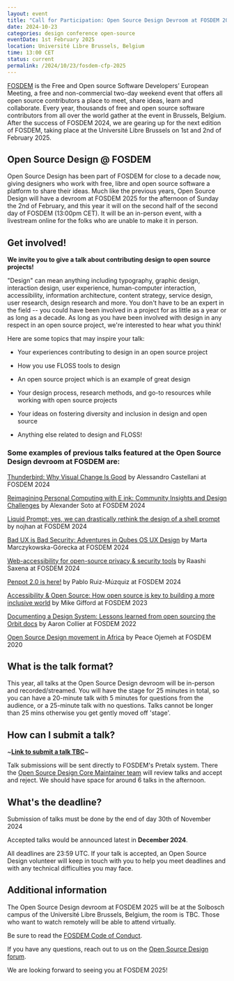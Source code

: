 ```yaml
---
layout: event
title: "Call for Participation: Open Source Design Devroom at FOSDEM 2025"
date: 2024-10-23
categories: design conference open-source
eventDate: 1st February 2025
location: Université Libre Brussels, Belgium
time: 13:00 CET
status: current
permalink: /2024/10/23/fosdem-cfp-2025
---
```



[FOSDEM](https://fosdem.org) is the Free and Open source Software Developers’ European Meeting, a free and non-commercial two-day weekend event that offers all open source contributors a place to meet, share ideas, learn and collaborate.
Every year, thousands of free and open source software contributors from all over the world gather at the event in Brussels, Belgium. After the success of FOSDEM 2024, we are gearing up for the next edition of FOSDEM, taking place at the Université Libre Brussels on 1st and 2nd of February 2025.

## Open Source Design @ FOSDEM

Open Source Design has been part of FOSDEM for close to a decade now, giving designers who work with free, libre and open source software a platform to share their ideas. Much like the previous years, Open Source Design will have a devroom at FOSDEM 2025 for the afternoon of Sunday the 2nd of February, and this year it will on the second half of the second day of FOSDEM (13:00pm CET). It will be an in-person event, with a livestream online for the folks who are unable to make it in person.


## Get involved!

**We invite you to give a talk about contributing design to open source projects!**

"Design" can mean anything including typography, graphic design, interaction design, user experience, human-computer interaction, accessibility, information architecture, content strategy, service design, user research, design research and more. You don't have to be an expert in the field -- you could have been involved in a project for as little as a year or as long as a decade. As long as you have been involved with design in any respect in an open source project, we're interested to hear what you think!

Here are some topics that may inspire your talk:

- Your experiences contributing to design in an open source project

- How you use FLOSS tools to design

- An open source project which is an example of great design

- Your design process, research methods, and go-to resources while working with open source projects

- Your ideas on fostering diversity and inclusion in design and open source

- Anything else related to design and FLOSS!
  

### Some examples of previous talks featured at the Open Source Design devroom at FOSDEM are:

[Thunderbird: Why Visual Change Is Good]([https://archive.fosdem.org/2023/schedule/event/building_a_ux_research_toolkit/](https://archive.fosdem.org/2024/schedule/event/fosdem-2024-2728-thunderbird-why-visual-change-is-good/)) by Alessandro Castellani at FOSDEM 2024

[Reimagining Personal Computing with E ink: Community Insights and Design Challenges](https://archive.fosdem.org/2024/schedule/event/fosdem-2024-3049-reimagining-personal-computing-with-e-ink-community-insights-and-design-challenges/) by Alexander Soto at FOSDEM 2024

[Liquid Prompt: yes, we can drastically rethink the design of a shell prompt](https://archive.fosdem.org/2024/schedule/event/fosdem-2024-2897-liquid-prompt-yes-we-can-drastically-rethink-the-design-of-a-shell-prompt/) by nojhan at FOSDEM 2024

[Bad UX is Bad Security: Adventures in Qubes OS UX Design](https://archive.fosdem.org/2024/schedule/event/fosdem-2024-3135-bad-ux-is-bad-security-adventures-in-qubes-os-ux-design/) by Marta Marczykowska-Górecka at FOSDEM 2024

[Web-accessibility for open-source privacy & security tools](https://archive.fosdem.org/2024/schedule/event/fosdem-2024-3326-web-accessibility-for-open-source-privacy-security-tools/) by Raashi Saxena at FOSDEM 2024

[Penpot 2.0 is here!](https://archive.fosdem.org/2024/schedule/event/fosdem-2024-3509-penpot-2-0-is-here-/) by Pablo Ruiz-Múzquiz at FOSDEM 2024

[Accessibility & Open Source: How open source is key to building a more inclusive world](https://archive.fosdem.org/2023/schedule/event/accessibility_and_open_source/) by Mike Gifford at FOSDEM 2023

[Documenting a Design System: Lessons learned from open sourcing the Orbit docs](https://archive.fosdem.org/2022/schedule/event/osd_lessons_learned_from_open_sourcing_the_orbit_docs/) by Aaron Collier at FOSDEM 2022

[Open Source Design movement in Africa](https://archive.fosdem.org/2020/schedule/event/open_source_design_africa/) by Peace Ojemeh at FOSDEM 2020

## What is the talk format?

This year, all talks at the Open Source Design devroom will be in-person and recorded/streamed. You will have the stage for 25 minutes in total, so you can have a 20-minute talk with 5 minutes for questions from the audience, or a 25-minute talk with no questions. Talks cannot be longer than 25 mins otherwise you get gently moved off 'stage'.

## How can I submit a talk?

~**[Link to submit a talk TBC](#)**~

Talk submissions will be sent directly to FOSDEM's Pretalx system. There the [Open Source Design Core Maintainer team](https://discourse.opensourcedesign.net/t/open-source-design-core-team/888) will review talks and accept and reject. We should have space for around 6 talks in the afternoon.



## What's the deadline?
Submission of talks must be done by the end of day 30th of November 2024

Accepted talks would be announced latest in **December 2024**.

All deadlines are 23:59 UTC. If your talk is accepted, an Open Source Design volunteer will keep in touch with you to help you meet deadlines and with any technical difficulties you may face.


## Additional information

The Open Source Design devroom at FOSDEM 2025 will be at the Solbosch campus of the Université Libre Brussels, Belgium, the room is TBC. Those who want to watch remotely will be able to attend virtually.

Be sure to read the [FOSDEM Code of Conduct](https://fosdem.org/2024/practical/conduct/).

If you have any questions, reach out to us on the [Open Source Design forum](https://discourse.opensourcedesign.net/t/fosdem-2024-discussion-volunteering-speaker-q-a/3675).

We are looking forward to seeing you at FOSDEM 2025!
